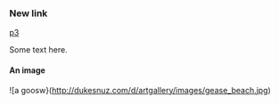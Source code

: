 ### New link
[p3](http://www.p3.dukesnuz.com)

Some text here.

#### An image

![a goosw}(http://dukesnuz.com/d/artgallery/images/gease_beach.jpg)
